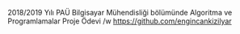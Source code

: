 2018/2019 Yılı PAÜ Bilgisayar Mühendisliği bölümünde
Algoritma ve Programlamalar Proje Ödevi 
/w https://github.com/engincankizilyar

